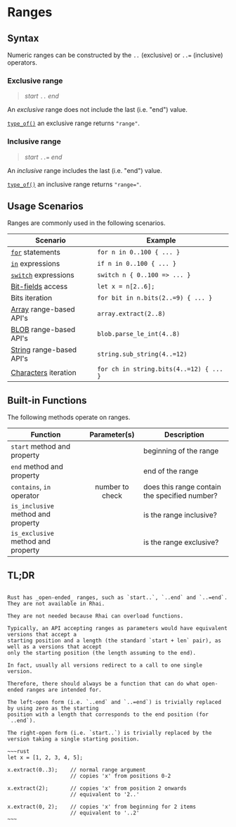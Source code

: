 Ranges
======


Syntax
------

Numeric ranges can be constructed by the `..` (exclusive) or `..=` (inclusive) operators.

### Exclusive range

> _start_ `..` _end_

An _exclusive_ range does not include the last (i.e. "end") value.

[`type_of()`](type-of.md) an exclusive range returns `"range"`.

### Inclusive range

> _start_ `..=` _end_

An _inclusive_ range includes the last (i.e. "end") value.

[`type_of()`](type-of.md) an inclusive range returns `"range="`.


Usage Scenarios
---------------

Ranges are commonly used in the following scenarios.

| Scenario                                     | Example                                 |
| -------------------------------------------- | --------------------------------------- |
| [`for`](for.md) statements                   | `for n in 0..100 { ... }`               |
| [`in`](operators.md) expressions             | `if n in 0..100 { ... }`                |
| [`switch`](switch.md) expressions            | `switch n { 0..100 => ... }`            |
| [Bit-fields](bit-fields.md) access           | `let x = n[2..6];`                      |
| Bits iteration                               | `for bit in n.bits(2..=9) { ... }`      |
| [Array](arrays.md) range-based API's         | `array.extract(2..8)`                   |
| [BLOB](blobs.md) range-based API's           | `blob.parse_le_int(4..8)`               |
| [String](strings-chars.md) range-based API's | `string.sub_string(4..=12)`             |
| [Characters](strings-chars.md) iteration     | `for ch in string.bits(4..=12) { ... }` |


Built-in Functions
------------------

The following methods operate on ranges.

| Function                           |  Parameter(s)   | Description                                   |
| ---------------------------------- | :-------------: | --------------------------------------------- |
| `start` method and property        |                 | beginning of the range                        |
| `end` method and property          |                 | end of the range                              |
| `contains`, `in` operator          | number to check | does this range contain the specified number? |
| `is_inclusive` method and property |                 | is the range inclusive?                       |
| `is_exclusive` method and property |                 | is the range exclusive?                       |


TL;DR
-----

```admonish question "What happened to the _open-ended_ ranges?"

Rust has _open-ended_ ranges, such as `start..`, `..end` and `..=end`.  They are not available in Rhai.

They are not needed because Rhai can overload functions.

Typically, an API accepting ranges as parameters would have equivalent versions that accept a
starting position and a length (the standard `start + len` pair), as well as a versions that accept
only the starting position (the length assuming to the end).

In fact, usually all versions redirect to a call to one single version.

Therefore, there should always be a function that can do what open-ended ranges are intended for.

The left-open form (i.e. `..end` and `..=end`) is trivially replaced by using zero as the starting
position with a length that corresponds to the end position (for `..end`).

The right-open form (i.e. `start..`) is trivially replaced by the version taking a single starting position.

~~~rust
let x = [1, 2, 3, 4, 5];

x.extract(0..3);    // normal range argument
                    // copies 'x' from positions 0-2

x.extract(2);       // copies 'x' from position 2 onwards
                    // equivalent to '2..'

x.extract(0, 2);    // copies 'x' from beginning for 2 items
                    // equivalent to '..2'
~~~
```
